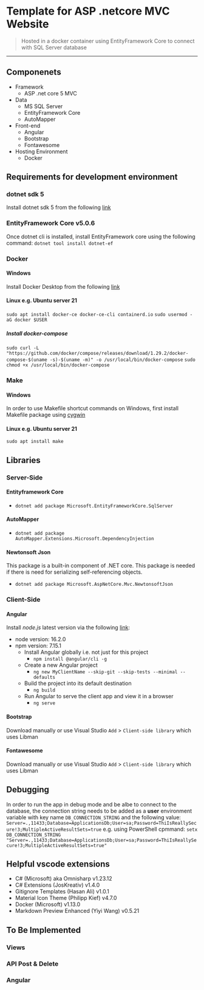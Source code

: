 # Template for ASP .netcore MVC Website 
> Hosted in a docker container using EntityFramework Core to connect with SQL Server database
---
## Componenets
- Framework
    - ASP .net core 5 MVC
- Data
    - MS SQL Server
    - EntityFramework Core
    - AutoMapper
- Front-end
    - Angular
    - Bootstrap
    - Fontawesome
- Hosting Environment
    - Docker

## Requirements for development environment
### dotnet sdk 5
Install dotnet sdk 5 from the following [link](https://dotnet.microsoft.com/download/dotnet/5.0)

### EntityFramework Core v5.0.6
Once dotnet cli is installed, install EntityFramework core using the following command:
`dotnet tool install dotnet-ef`

### Docker
#### Windows
Install Docker Desktop from the following [link](https://docs.docker.com/docker-for-windows/install/)
#### Linux e.g. Ubuntu server 21
`sudo apt install docker-ce docker-ce-cli containerd.io`
`sudo usermod -aG docker $USER`
##### Install docker-compose
`sudo curl -L "https://github.com/docker/compose/releases/download/1.29.2/docker-compose-$(uname -s)-$(uname -m)" -o /usr/local/bin/docker-compose`
`sudo chmod +x /usr/local/bin/docker-compose`

### Make
#### Windows
In order to use Makefile shortcut commands on Windows, first install Makefile package using [cygwin](https://cygwin.com/install.html)
#### Linux e.g. Ubuntu server 21
`sudo apt install make`

## Libraries
### Server-Side
#### Entityframework Core
- `dotnet add package Microsoft.EntityFrameworkCore.SqlServer`
#### AutoMapper
- `dotnet add package AutoMapper.Extensions.Microsoft.DependencyInjection`
#### Newtonsoft Json
This package is a built-in component of .NET core. This package is needed if there is need for serializing self-referencing objects.
- `dotnet add package Microsoft.AspNetCore.Mvc.NewtonsoftJson`
### Client-Side
#### Angular 
Install *node.js* latest version via the following [link](https://nodejs.org/en/download/current/):
- node version: 16.2.0
- npm version: 7.15.1
    - Install Angular globally i.e. not just for this project
        - `npm install @angular/cli -g`
    - Create a new Angular project
        - `ng new MyClientName --skip-git --skip-tests --minimal --defaults`
    - Build the project into its default destination
        - `ng build`
    - Run Angular to serve the client app and view it in a browser
        - `ng serve`
#### Bootstrap
Download manually or use Visual Studio `Add` > `Client-side library` which uses Libman
#### Fontawesome
Download manually or use Visual Studio `Add` > `Client-side library` which uses Libman

## Debugging
In order to run the app in debug mode and be albe to connect to the database, the connection string needs to be added as a **user** environment variable with key name `DB_CONNECTION_STRING` and the following value:
`Server=.,11433;Database=ApplicationsDb;User=sa;Password=ThiIsReallySecure!3;MultipleActiveResultSets=true`
e.g. using PowerShell cpmmand:
`setx DB_CONNECTION_STRING "Server=.,11433;Database=ApplicationsDb;User=sa;Password=ThiIsReallySecure!3;MultipleActiveResultSets=true"`

## Helpful vscode extensions
- C# (Microsoft) aka Omnisharp v1.23.12
- C# Extensions (JosKreativ) v1.4.0
- Gitignore Templates (Hasan Ali) v1.0.1
- Material Icon Theme (Philipp Kief) v4.7.0
- Docker (Microsoft) v1.13.0
- Markdown Preview Enhanced (Yiyi Wang) v0.5.21

## To Be Implemented
### Views
### API Post & Delete
### Angular